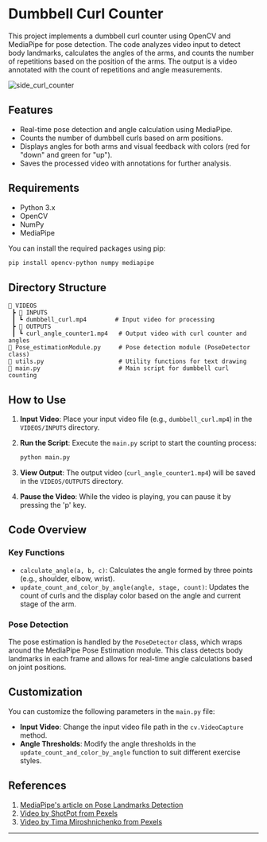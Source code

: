 
# Dumbbell Curl Counter

This project implements a dumbbell curl counter using OpenCV and MediaPipe for pose detection. The code analyzes video input to detect body landmarks, calculates the angles of the arms, and counts the number of repetitions based on the position of the arms. The output is a video annotated with the count of repetitions and angle measurements.

![side_curl_counter](https://github.com/user-attachments/assets/a8927277-f34e-468a-8e1d-671e36dffc05)


## Features

- Real-time pose detection and angle calculation using MediaPipe.
- Counts the number of dumbbell curls based on arm positions.
- Displays angles for both arms and visual feedback with colors (red for "down" and green for "up").
- Saves the processed video with annotations for further analysis.

## Requirements

- Python 3.x
- OpenCV
- NumPy
- MediaPipe

You can install the required packages using pip:

```bash
pip install opencv-python numpy mediapipe
```

## Directory Structure

```
📂 VIDEOS
 ┣ 📂 INPUTS
 ┃ ┗ dumbbell_curl.mp4        # Input video for processing
 ┣ 📂 OUTPUTS
 ┃ ┗ curl_angle_counter1.mp4   # Output video with curl counter and angles
📜 Pose_estimationModule.py     # Pose detection module (PoseDetector class)
📜 utils.py                     # Utility functions for text drawing
📜 main.py                      # Main script for dumbbell curl counting
```

## How to Use

1. **Input Video**: Place your input video file (e.g., `dumbbell_curl.mp4`) in the `VIDEOS/INPUTS` directory.
2. **Run the Script**: Execute the `main.py` script to start the counting process:

   ```bash
   python main.py
   ```

3. **View Output**: The output video (`curl_angle_counter1.mp4`) will be saved in the `VIDEOS/OUTPUTS` directory.

4. **Pause the Video**: While the video is playing, you can pause it by pressing the 'p' key.

## Code Overview

### Key Functions

- `calculate_angle(a, b, c)`: Calculates the angle formed by three points (e.g., shoulder, elbow, wrist).
- `update_count_and_color_by_angle(angle, stage, count)`: Updates the count of curls and the display color based on the angle and current stage of the arm.

### Pose Detection

The pose estimation is handled by the `PoseDetector` class, which wraps around the MediaPipe Pose Estimation module. This class detects body landmarks in each frame and allows for real-time angle calculations based on joint positions.

## Customization

You can customize the following parameters in the `main.py` file:

- **Input Video**: Change the input video file path in the `cv.VideoCapture` method.
- **Angle Thresholds**: Modify the angle thresholds in the `update_count_and_color_by_angle` function to suit different exercise styles.

## References
1. [MediaPipe's article on Pose Landmarks Detection](https://ai.google.dev/edge/mediapipe/solutions/vision/pose_landmarker)
2. [Video by ShotPot from Pexels](https://www.pexels.com/video/a-man-performing-dumbbell-set-4117851/)
3. [Video by Tima Miroshnichenko from Pexels](https://www.pexels.com/video/a-man-working-out-using-dumbbell-5319094/)
---
